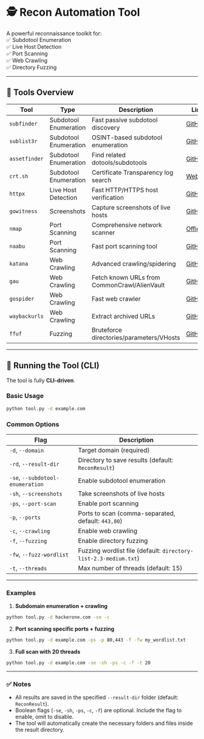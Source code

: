 # 🕵️ Recon Automation Tool

A powerful reconnaissance toolkit for:\
✅ Subdotool Enumeration\
✅ Live Host Detection\
✅ Port Scanning\
✅ Web Crawling\
✅ Directory Fuzzing

---

## 🔧 Tools Overview

| Tool          | Type                  | Description                                  | Link                                                    |
| ------------- | --------------------- | -------------------------------------------- | ------------------------------------------------------- |
| `subfinder`   | Subdotool Enumeration | Fast passive subdotool discovery             | [GitHub](https://github.com/projectdiscovery/subfinder) |
| `sublist3r`   | Subdotool Enumeration | OSINT-based subdotool enumeration            | [GitHub](https://github.com/aboul3la/Sublist3r)         |
| `assetfinder` | Subdotool Enumeration | Find related dotools/subdotools              | [GitHub](https://github.com/tomnomnom/assetfinder)      |
| `crt.sh`      | Subdotool Enumeration | Certificate Transparency log search          | [Website](https://crt.sh/)                              |
| `httpx`       | Live Host Detection   | Fast HTTP/HTTPS host verification            | [GitHub](https://github.com/projectdiscovery/httpx)     |
| `gowitness`   | Screenshots           | Capture screenshots of live hosts            | [GitHub](https://github.com/sensepost/gowitness)        |
| `nmap`        | Port Scanning         | Comprehensive network scanner                | [Official](https://nmap.org/)                           |
| `naabu`       | Port Scanning         | Fast port scanning tool                      | [GitHub](https://github.com/projectdiscovery/naabu)     |
| `katana`      | Web Crawling          | Advanced crawling/spidering                  | [GitHub](https://github.com/projectdiscovery/katana)    |
| `gau`         | Web Crawling          | Fetch known URLs from CommonCrawl/AlienVault | [GitHub](https://github.com/lc/gau)                     |
| `gospider`    | Web Crawling          | Fast web crawler                             | [GitHub](https://github.com/jaeles-project/gospider)    |
| `waybackurls` | Web Crawling          | Extract archived URLs                        | [GitHub](https://github.com/tomnomnom/waybackurls)      |
| `ffuf`        | Fuzzing               | Bruteforce directories/parameters/VHosts     | [GitHub](https://github.com/ffuf/ffuf)                  |

---

## 🏃 Running the Tool (CLI)

The tool is fully **CLI-driven**.

### **Basic Usage**

```bash
python tool.py -d example.com
```

### **Common Options**

| Flag                             | Description                                                      |
| -------------------------------- | ---------------------------------------------------------------- |
| `-d`, `--domain`                 | Target domain (required)                                         |
| `-rd`, `--result-dir`            | Directory to save results (default: `ReconResult`)               |
| `-se`, `--subdotool-enumeration` | Enable subdotool enumeration                                     |
| `-sh`, `--screenshots`           | Take screenshots of live hosts                                   |
| `-ps`, `--port-scan`             | Enable port scanning                                             |
| `-p`, `--ports`                  | Ports to scan (comma-separated, default: `443,80`)               |
| `-c`, `--crawling`               | Enable web crawling                                              |
| `-f`, `--fuzzing`                | Enable directory fuzzing                                         |
| `-fw`, `--fuzz-wordlist`         | Fuzzing wordlist file (default: `directory-list-2.3-medium.txt`) |
| `-t`, `--threads`                | Max number of threads (default: 15)                              |

---

### **Examples**

1. **Subdomain enumeration + crawling**

```bash
python tool.py -d hackerone.com -se -c
```

2. **Port scanning specific ports + fuzzing**

```bash
python tool.py -d example.com -ps -p 80,443 -f -fw my_wordlist.txt
```

3. **Full scan with 20 threads**

```bash
python tool.py -d example.com -se -sh -ps -c -f -t 20
```

---

### ✅ Notes

- All results are saved in the specified `--result-dir` folder (default: `ReconResult`).
- Boolean flags (`-se`, `-sh`, `-ps`, `-c`, `-f`) are optional. Include the flag to enable, omit to disable.
- The tool will automatically create the necessary folders and files inside the result directory.

